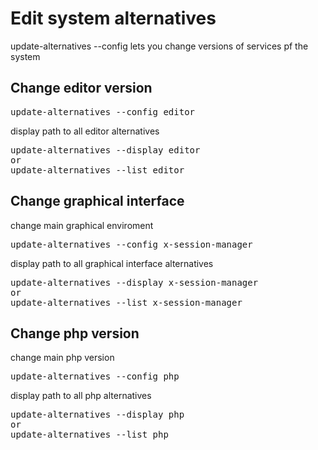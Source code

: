 
# Edit system alternatives
update-alternatives --config lets you change versions of services pf the system


## Change editor version
<pre>
update-alternatives --config editor
</pre>

display path to all editor alternatives
<pre>
update-alternatives --display editor
or 
update-alternatives --list editor
</pre>

## Change graphical interface 
change main graphical enviroment
<pre>
update-alternatives --config x-session-manager
</pre>

display path to all graphical interface alternatives
<pre>
update-alternatives --display x-session-manager
or
update-alternatives --list x-session-manager
</pre>

## Change php version
change main php version 
<pre>
update-alternatives --config php
</pre>

display path to all php alternatives
<pre>
update-alternatives --display php
or
update-alternatives --list php
</pre>
